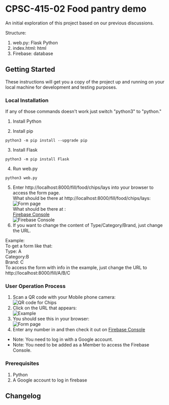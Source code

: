 # CPSC-415-02 Food pantry demo
An initial exploration of this project based on our previous discussions.  


Structure:  
1. web.py: Flask Python
2. index.html: html
3. Firebase: database

## Getting Started
These instructions will get you a copy of the project up and running on your local machine for development and testing purposes.  

### Local Installation
If any of those commands doesn't work just switch "python3" to "python."  
1. Install Python   

2. Install pip  
```
python3 -m pip install --upgrade pip
```
3. Install Flask  
```
python3 -m pip install Flask
```
4. Run web.py
```
python3 web.py
```
5. Enter http://localhost:8000/fill/food/chips/lays into your browser to access the form page.  
 What should be there at http://localhost:8000/fill/food/chips/lays:  
 ![Form page](images/web.png)  
What should be there at :  
[Firebase Console](https://console.firebase.google.com/project/foodpantry-1a506/database/foodpantry-1a506-default-rtdb/data?hl=zh-cn)  
![Firebase Console](images/firebase.png) 
6. If you want to change the content of Type/Category/Brand, just change the URL.  
  
Example:  
To get a form like that:  
Type: A  
Category:B  
Brand: C  
To access the form with info in the example, just change the URL to  http://localhost:8000/fill/A/B/C




### User Operation Process
1. Scan a QR code with your Mobile phone camera:  
![QR code for Chips](images/food_chips_lays_QRcode.png)
2. Click on the URL that appears:  
![Example](images/scan.png)
3. You should see this in your browser:  
![Form page](images/form_page.png)
4. Enter any number in and then check it out on [Firebase Console](https://console.firebase.google.com/project/foodpantry-1a506/database/foodpantry-1a506-default-rtdb/data?hl=zh-cn)  
- Note: You need to log in with a Google account.  
- Note: You need to be added as a Member to access the Firebase Console.  

### Prerequisites
1. Python  
2. A Google account to log in firebase

## Changelog
